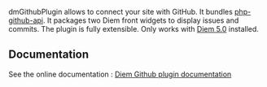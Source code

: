 dmGithubPlugin allows to connect your site with GitHub.
It bundles [php-github-api](http://github.com/ornicar/php-github-api).
It packages two Diem front widgets to display issues and commits.
The plugin is fully extensible. Only works with [Diem 5.0](http://diem-project.org/) installed.

Documentation
-------------

See the online documentation : [Diem Github plugin documentation](http://diem-project.org/plugins/dmgithubplugin)